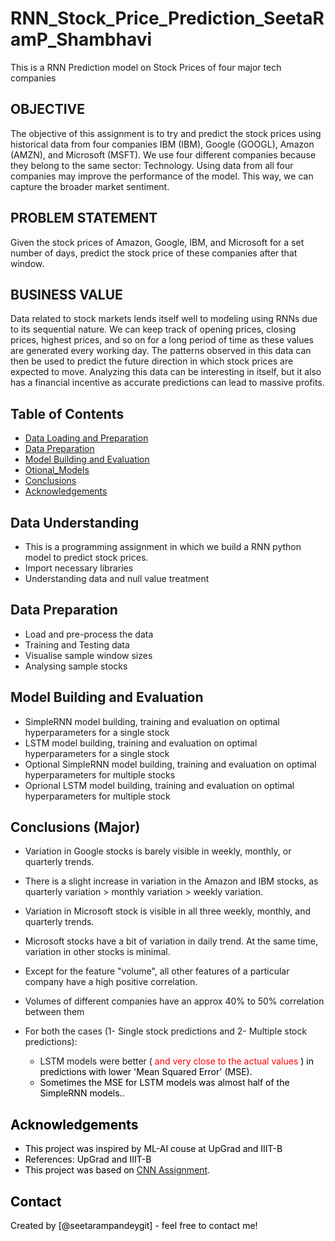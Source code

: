 # RNN_Stock_Price_Prediction_SeetaRamP_Shambhavi
This is a RNN Prediction model on Stock Prices of four major tech companies

## OBJECTIVE
The objective of this assignment is to try and predict the stock prices using historical data from four companies IBM (IBM), Google (GOOGL), Amazon (AMZN), and Microsoft (MSFT). 
We use four different companies because they belong to the same sector: Technology. Using data from all four companies may improve the performance of the model. This way, we can capture the broader market sentiment.

## PROBLEM STATEMENT
Given the stock prices of Amazon, Google, IBM, and Microsoft for a set number of days, predict the stock price of these companies after that window.

## BUSINESS VALUE
Data related to stock markets lends itself well to modeling using RNNs due to its sequential nature. 
We can keep track of opening prices, closing prices, highest prices, and so on for a long period of time as these values are generated every working day.
The patterns observed in this data can then be used to predict the future direction in which stock prices are expected to move.
Analyzing this data can be interesting in itself, but it also has a financial incentive as accurate predictions can lead to massive profits.

## Table of Contents
* [Data Loading and Preparation ](#data-loading)
* [Data Preparation](#data-preparation)
* [Model Building and Evaluation](#model-building)
* [Otional_Models](#optional-models)
* [Conclusions](#conclusions)
* [Acknowledgements](#acknowledgements)

## Data Understanding
- This is a programming assignment in which we build a RNN python model to predict stock prices.
- Import necessary libraries
- Understanding data and null value treatment
  
## Data Preparation
- Load and pre-process the data
- Training and Testing data
- Visualise sample window sizes
- Analysing sample stocks
  
## Model Building and Evaluation
- SimpleRNN model building, training and evaluation on optimal hyperparameters for a single stock
- LSTM model building, training and evaluation on optimal hyperparameters for a single stock
- Optional SimpleRNN model building, training and evaluation on optimal hyperparameters for multiple stocks
- Oprional LSTM model building, training and evaluation on optimal hyperparameters for multiple stock

 
## Conclusions (Major)
- Variation in Google stocks is barely visible in weekly, monthly, or quarterly trends.
- There is a slight increase in variation in the Amazon and IBM stocks, as quarterly variation > monthly variation > weekly variation.
- Variation in Microsoft stock is visible in all three weekly, monthly, and quarterly trends.
- Microsoft stocks have a bit of variation in daily trend. At the same time, variation in other stocks is minimal.

- Except for the feature "volume", all other features of a particular company have a high positive correlation.
- Volumes of different companies have an approx 40% to 50% correlation between them

- For both the cases (1- Single stock predictions and 2- Multiple stock predictions):
  - LSTM models were better (<font color = 'Red'> and very close to the actual values <font color = 'Black'>) in predictions with lower 'Mean Squared Error' (MSE).
  - Sometimes the MSE for LSTM models was almost half of the SimpleRNN models..
 
  
## Acknowledgements

- This project was inspired by ML-AI couse at UpGrad and IIIT-B
- References: UpGrad and IIIT-B
- This project was based on [CNN Assignment]([[https://learn.upgrad.com/course/5811/segment/60414/369869/1115042/5565470](https://learn.upgrad.com/course/5811/segment/60414/372309/1122070/5597470)]).


## Contact
Created by [@seetarampandeygit]  - feel free to contact me!
